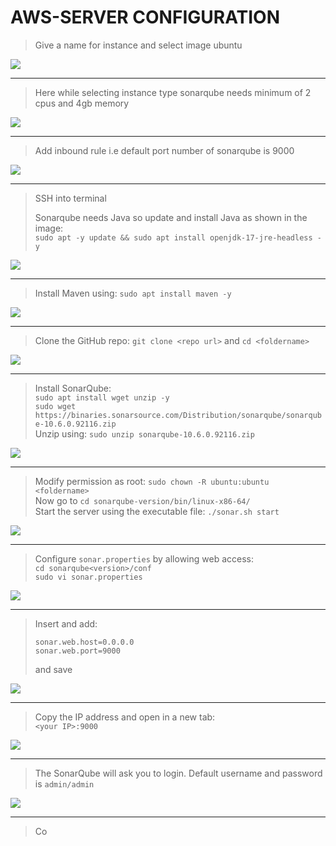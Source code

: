 # AWS-SERVER CONFIGURATION

> Give a name for instance and select image ubuntu

![](Screenshot%202025-10-21%20151155.png)

------

> Here while selecting instance type sonarqube needs minimum of 2 cpus and 4gb memory 

![](Screenshot%202025-10-21%20151221.png)

----

> Add inbound rule i.e default port number of sonarqube is 9000

![](Screenshot%202025-10-21%20151251.png)

-----

> SSH into terminal  
>
> Sonarqube needs Java so update and install Java as shown in the image:  
> `sudo apt -y update && sudo apt install openjdk-17-jre-headless -y`

![](Screenshot%202025-10-21%20152552.png)

------

> Install Maven using: `sudo apt install maven -y`

![](Screenshot%202025-10-21%20152632.png)

----

> Clone the GitHub repo: `git clone <repo url>` and `cd <foldername>` 

![](Screenshot%202025-10-21%20153035.png)

----

> Install SonarQube:  
> `sudo apt install wget unzip -y`  
> `sudo wget https://binaries.sonarsource.com/Distribution/sonarqube/sonarqube-10.6.0.92116.zip`  
> Unzip using: `sudo unzip sonarqube-10.6.0.92116.zip`   

![](Screenshot%202025-10-21%20153429.png)

----

> Modify permission as root: `sudo chown -R ubuntu:ubuntu <foldername>`  
> Now go to `cd sonarqube-version/bin/linux-x86-64/`  
> Start the server using the executable file: `./sonar.sh start`

![](Screenshot%202025-10-21%20153528.png)

-----

> Configure `sonar.properties` by allowing web access:  
> `cd sonarqube<version>/conf`  
> `sudo vi sonar.properties`

![](Screenshot%202025-10-21%20153758.png)

----

> Insert and add:  
>
> ```text
> sonar.web.host=0.0.0.0
> sonar.web.port=9000
> ```  
> and save

![](Screenshot%202025-10-21%20153910.png)

----

> Copy the IP address and open in a new tab:  
> `<your IP>:9000`

![](Screenshot%202025-10-21%20153622.png)

-----

> The SonarQube will ask you to login. Default username and password is `admin/admin`

![](Screenshot%202025-10-21%20155412.png)

------

> Co
